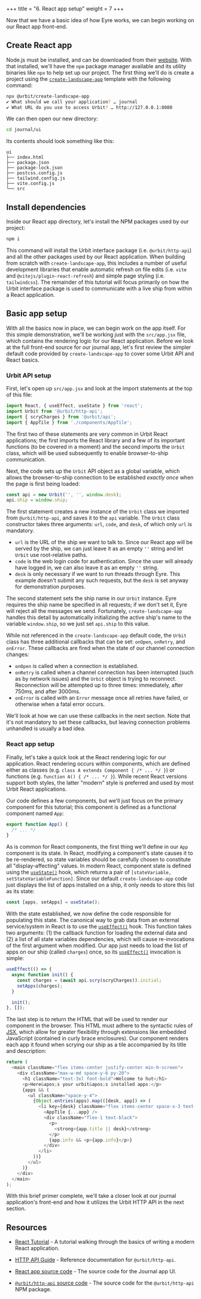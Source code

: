 +++
title = "6. React app setup"
weight = 7
+++

Now that we have a basic idea of how Eyre works, we can begin working on our React app front-end.

## Create React app

Node.js must be installed, and can be downloaded from their [website](https://nodejs.org/en/download). With that installed, we'll have the `npm` package manager available and its utility binaries like `npx` to help set up our project. The first thing we'll do is create a project using the [`create-landscape-app`](https://www.npmjs.com/package/@urbit/create-landscape-app) template with the following command:

```sh
npx @urbit/create-landscape-app
✔ What should we call your application? … journal
✔ What URL do you use to access Urbit? … http://127.0.0.1:8080
```

We can then open our new directory:

```sh
cd journal/ui
```

Its contents should look something like this:

```
ui
├── index.html
├── package.json
├── package-lock.json
├── postcss.config.js
├── tailwind.config.js
├── vite.config.js
└── src
```

## Install dependencies

Inside our React app directory, let's install the NPM packages used by our project:

```sh
npm i
```

This command will install the Urbit interface package (i.e. `@urbit/http-api`) and all the other packages used by our React application. When building from scratch with `create-landscape-app`, this includes a number of useful development libraries that enable automatic refresh on file edits (i.e. `vite` and `@vitejs/plugin-react-refresh`) and simple page styling (i.e. `tailwindcss`). The remainder of this tutorial will focus primarily on how the Urbit interface package is used to communicate with a live ship from within a React application.

## Basic app setup

With all the basics now in place, we can begin work on the app itself. For this simple demonstration, we'll be working just with the `src/app.jsx` file, which contains the rendering logic for our React application. Before we look at the full front-end source for our journal app, let's first review the simpler default code provided by `create-landscape-app` to cover some Urbit API and React basics.

### Urbit API setup

First, let's open up `src/app.jsx` and look at the import statements at the top of this file:

```javascript
import React, { useEffect, useState } from 'react';
import Urbit from '@urbit/http-api';
import { scryCharges } from '@urbit/api';
import { AppTile } from './components/AppTile';
```

The first two of these statements are very common in Urbit React applications; the first imports the React library and a few of its important functions (to be covered in a moment) and the second imports the `Urbit` class, which will be used subsequently to enable browser-to-ship communication.

Next, the code sets up the `Urbit` API object as a global variable, which allows the browser-to-ship connection to be established *exactly once* when the page is first being loaded:

```javascript
const api = new Urbit('', '', window.desk);
api.ship = window.ship;
```

The first statement creates a new instance of the `Urbit` class we imported from `@urbit/http-api`, and saves it to the `api` variable. The `Urbit` class constructor takes three arguments: `url`, `code`, and `desk`, of which only `url` is mandatory.

- `url` is the URL of the ship we want to talk to. Since our React app will be served by the ship, we can just leave it as an empty `''` string and let `Urbit` use root-relative paths.
- `code` is the web login code for authentication. Since the user will already have logged in, we can also leave it as an empty `''` string.
- `desk` is only necessary if we want to run threads through Eyre. This example doesn't submit any such requests, but the `desk` is set anyway for demonstration purposes.

The second statement sets the ship name in our `Urbit` instance. Eyre requires the ship name be specified in all requests; if we don't set it, Eyre will reject all the messages we send. Fortunately, `create-landscape-app` handles this detail by automatically initializing the active ship's name to the variable `window.ship`, so we just set `api.ship` to this value.

While not referenced in the `create-landscape-app` default code, the `Urbit` class has three additional callbacks that can be set: `onOpen`, `onRetry`, and `onError`. These callbacks are fired when the state of our channel connection changes:

- `onOpen` is called when a connection is established.
- `onRetry` is called when a channel connection has been interrupted (such as by network issues) and the `Urbit` object is trying to reconnect. Reconnection will be attempted up to three times: immediately, after 750ms, and after 3000ms.
- `onError` is called with an `Error` message once all retries have failed, or otherwise when a fatal error occurs.

We'll look at how we can use these callbacks in the next section.  Note that it's not mandatory to set these callbacks, but leaving connection problems unhandled is usually a bad idea.

### React app setup

Finally, let's take a quick look at the React rendering logic for our application. React rendering occurs within components, which are defined either as classes (e.g. `class A extends Component { /* ... */ }`) or functions (e.g. `function A() { /* ... */ }`). While recent React versions support both styles, the latter "modern" style is preferred and used by most Urbit React applications.

Our code defines a few components, but we'll just focus on the primary component for this tutorial; this component is defined as a functional component named `App`:

```javascript
export function App() {
  /* ... */
}
```

As is common for React components, the first thing we'll define in our `App` component is its state. In React, modifying a component's state causes it to be re-rendered, so state variables should be carefully chosen to constitute all "display-affecting" values. In modern React, component state is defined using the [`useState()`] hook, which returns a pair of `[stateVariable, setStateVariableFunction]`. Since our default `create-landscape-app` code just displays the list of apps installed on a ship, it only needs to store this list as its state:

```javascript
const [apps, setApps] = useState();
```

With the state established, we now define the code responsible for populating this state. The canonical way to grab data from an external service/system in React is to use the [`useEffect()`] hook. This function takes two arguments: (1) the callback function for loading the external data and (2) a list of all state variables dependencies, which will cause re-invocations of the first argument when modified. Our app just needs to load the list of apps on our ship (called `charges`) once, so its [`useEffect()`] invocation is simple:

```javascript
useEffect(() => {
  async function init() {
    const charges = (await api.scry(scryCharges)).initial;
    setApps(charges);
  }

  init();
}, []);
```

The last step is to return the HTML that will be used to render our component in the browser. This HTML must adhere to the syntactic rules of [JSX](https://en.wikipedia.org/wiki/JSX_(JavaScript)), which allow for greater flexibility through extensions like embedded JavaScript (contained in curly brace enclosures). Our component renders each app it found when scrying our ship as a tile accompanied by its title and description:

```javascript
return (
  <main className="flex items-center justify-center min-h-screen">
    <div className="max-w-md space-y-6 py-20">
      <h1 className="text-3xl font-bold">Welcome to hut</h1>
      <p>Here&apos;s your urbit&apos;s installed apps:</p>
      {apps && (
        <ul className="space-y-4">
          {Object.entries(apps).map(([desk, app]) => (
            <li key={desk} className="flex items-center space-x-3 text-sm leading-tight">
              <AppTile {...app} />
              <div className="flex-1 text-black">
                <p>
                  <strong>{app.title || desk}</strong>
                </p>
                {app.info && <p>{app.info}</p>}
              </div>
            </li>
          ))}
        </ul>
      )}
    </div>
  </main>
);
```

With this brief primer complete, we'll take a closer look at our journal application's front-end and how it utilizes the Urbit HTTP API in the next section.

## Resources

- [React Tutorial](https://react.dev/learn/tutorial-tic-tac-toe) - A tutorial walking through the basics of writing a modern React application.

- [HTTP API Guide](/tools/js-libs/http-api-guide) - Reference documentation for `@urbit/http-api`.

- [React app source code](https://github.com/urbit/docs-examples/tree/main/journal-app/ui) - The source code for the Journal app UI.

- [`@urbit/http-api` source code](https://github.com/urbit/urbit/tree/master/pkg/npm/http-api) - The source code for the `@urbit/http-api` NPM package.


[`usestate()`]:  https://react.dev/reference/react/useState
[`useeffect()`]: https://react.dev/reference/react/useEffect
